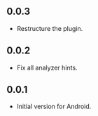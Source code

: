 ## 0.0.3

* Restructure the plugin.

## 0.0.2

* Fix all analyzer hints.

## 0.0.1

* Initial version for Android.